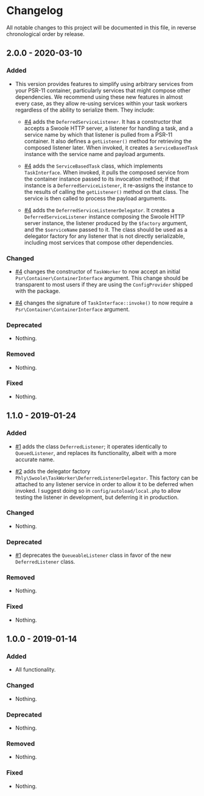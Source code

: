 # Changelog

All notable changes to this project will be documented in this file, in reverse chronological order by release.

## 2.0.0 - 2020-03-10

### Added

- This version provides features to simplify using arbitrary services from your PSR-11 container, particularly services that might compose other dependencies.  We recommend using these new features in almost every case, as they allow re-using services within your task workers regardless of the ability to serialize them. They include:

  - [#4](https://github.com/phly/phly-swoole-taskworker/pull/4) adds the `DeferredServiceListener`. It has a constructor that accepts a Swoole HTTP server, a listener for handling a task, and a service name by which that listener is pulled from a PSR-11 container. It also defines a `getListener()` method for retrieving the composed listener later. When invoked, it creates a `ServiceBasedTask` instance with the service name and payload arguments.

  - [#4](https://github.com/phly/phly-swoole-taskworker/pull/4) adds the `ServiceBasedTask` class, which implements `TaskInterface`. When invoked, it pulls the composed service from the container instance passed to its invocation method; if that instance is a `DeferredServiceListener`, it re-assigns the instance to the results of calling the `getListener()` method on that class. The service is then called to process the payload arguments.

  - [#4](https://github.com/phly/phly-swoole-taskworker/pull/4) adds the `DeferredServiceListenerDelegator`. It creates a `DeferredServiceListener` instance composing the Swoole HTTP server instance, the listener produced by the `$factory` argument, and the `$serviceName` passed to it. The class should be used as a delegator factory for any listener that is not directly serializable, including most services that compose other dependencies.

### Changed

- [#4](https://github.com/phly/phly-swoole-taskworker/pull/4) changes the constructor of `TaskWorker` to now accept an initial `Psr\Container\ContainerInterface` argument. This change should be transparent to most users if they are using the `ConfigProvider` shipped with the package.

- [#4](https://github.com/phly/phly-swoole-taskworker/pull/4) changes the signature of `TaskInterface::invoke()` to now require a `Psr\Container\ContainerInterface` argument.

### Deprecated

- Nothing.

### Removed

- Nothing.

### Fixed

- Nothing.

## 1.1.0 - 2019-01-24

### Added

- [#1](https://github.com/phly/phly-swoole-taskworker/pull/1) adds the class `DeferredListener`; it operates identically to `QueuedListener`,
  and replaces its functionality, albeit with a more accurate name.

- [#2](https://github.com/phly/phly-swoole-taskworker/pull/2) adds the delegator factory `Phly\Swoole\TaskWorker\DeferredListenerDelegator`.
  This factory can be attached to any listener service in order to allow it to
  be deferred when invoked. I suggest doing so in `config/autoload/local.php` to
  allow testing the listener in development, but deferring it in production.

### Changed

- Nothing.

### Deprecated

- [#1](https://github.com/phly/phly-swoole-taskworker/pull/1) deprecates the `QueueableListener` class in favor of the new
  `DeferredListener` class.

### Removed

- Nothing.

### Fixed

- Nothing.

## 1.0.0 - 2019-01-14

### Added

- All functionality.

### Changed

- Nothing.

### Deprecated

- Nothing.

### Removed

- Nothing.

### Fixed

- Nothing.
